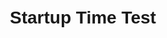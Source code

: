 <!DOCTYPE html>
<html lang="en">
<head>
    <meta charset="UTF-8">
    <title>Startup Time Test</title>
    <style>
        body {
            font-family: Arial, sans-serif;
            text-align: center;
            margin-top: 50px;
        }
    </style>
</head>
<body>
    <h1>Startup Time Test</h1>
    <p id="start-time"></p>
    <p id="end-time"></p>
    <script>
        // Function to format time with milliseconds
        function formatTimeWithMilliseconds(time) {
            const date = new Date(time);
            return date.toLocaleTimeString() + '.' + date.getMilliseconds();
        }

        // Capture the time when the page starts loading
        const startTime = performance.timing.navigationStart;
        document.getElementById('start-time').innerText = 'Page start time: ' + formatTimeWithMilliseconds(startTime);

        // Capture the time when the page fully loads
        window.onload = function() {
            const endTime = performance.timing.loadEventEnd;
            document.getElementById('end-time').innerText = 'Page load time: ' + formatTimeWithMilliseconds(endTime);
            console.log('Performance Timing:', window.performance.timing);
        };
    </script>
</body>
</html>
